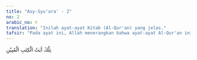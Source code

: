 ```yaml
---
title: "Asy-Syu'ara' - 2"
no: 2
arabic_no: ٢
translation: "Inilah ayat-ayat Kitab (Al-Qur'an) yang jelas."
tafsir: "Pada ayat ini, Allah menerangkan bahwa ayat-ayat Al-Qur'an ini menerangkan yang benar dan salah, yang baik dan buruk dengan jelas dan mudah dipahami, sebagai pedoman bagi manusia dalam kehidupan duniawi dan ukhrawi. Dengan mengamalkan isi dan kandungan ayat-ayat itu, manusia pasti akan mencapai kebahagiaan di dunia dan di akhirat. Hal ini diyakini benar oleh Nabi Muhammad saw dan para sahabatnya yang telah beriman. Akan tetapi, orang kafir Mekah selalu menolak ajaran-ajaran itu dan memperolok-olokkan bila Nabi Muhammad menyeru mereka untuk beriman. Bahkan mereka mencemooh, menghina, dan menuduhnya dengan berbagai macam tuduhan, seperti menyatakan bahwa Muhammad saw gila atau seorang yang kena sihir atau seorang penyair."
---
```

تِلْكَ اٰيٰتُ الْكِتٰبِ الْمُبِيْنِ